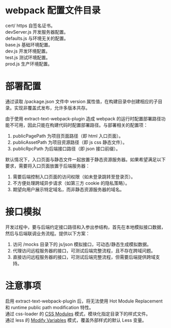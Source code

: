 # webpack 配置文件目录

cert/ https 自签名证书。  
devServer.js 开发服务器配置。  
defaults.js 与环境无关的配置。  
base.js 基础环境配置。  
dev.js 开发环境配置。  
test.js 测试环境配置。  
prod.js 生产环境配置。  

# 部署配置

通过读取 /package.json 文件中 version 属性值，在构建目录中创建相应的子目录。实现非覆盖式发布，允许多版本共存。  

由于使用 extract-text-webpack-plugin 造成 webpack 的运行时配置部署路径功能不可用，因此只能在构建代码时配置部署路径。与部署相关的配置项：  
1. publicPagePath 为项目页面路径（即 html 入口页面）。  
2. publicAssetPath 为项目资源路径（即 js css 静态文件）。  
3. publicRpcPath 为后端接口路径（即 json 接口前缀）。  

默认情况下，入口页面与静态文件一起放置于静态资源服务器。如果希望满足以下要求，需要将入口页面放置于后端服务器：  
1. 需要后端控制入口页面的访问权限（如未登录跳转至登录页）。  
2. 不方便处理跨域异步请求（如第三方 cookie 的隐私策略）。  
3. 期望向用户展示特定域名，而非静态资源服务器的域名。  

# 接口模拟

开发过程中，要与后端约定接口路径和入参出参结构，首先在本地模拟接口数据，然后与后端联调业务流程。提供以下方案：  
1. 访问 /mocks 目录下的 js/json 模拟接口，可动态/静态生成模拟数据。  
2. 代理访问远程服务器的接口，可测试后端完整流程，且不存在跨域问题。  
3. 直接访问远程服务器的接口，可测试后端完整流程，但需要后端提供跨域支持。  

# 注意事项

启用 extract-text-webpack-plugin 后，将无法使用 Hot Module Replacement 和 runtime public path modification 特性。  
通过 css-loader 的 [CSS Modules](https://github.com/webpack/css-loader#css-modules) 模式，模块化指定目录下的样式文件。  
通过 less 的 [Modify Variables](http://lesscss.org/usage/#using-less-in-the-browser-modify-variables) 模式，覆盖外部样式的默认 Less 变量。  
